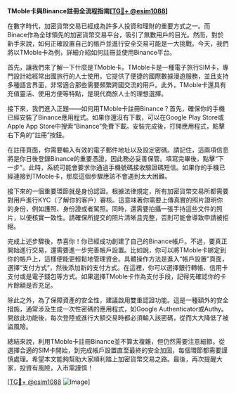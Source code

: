 **TMoble卡與Binance註冊全流程指南[[TG💪+ @esim1088](https://t.me/s/esim1088)]**

在數字時代，加密貨幣交易已經成為許多人投資和理財的重要方式之一。而Binace作為全球領先的加密貨幣交易平台，吸引了無數用戶的目光。然而，對於新手來說，如何正確設置自己的帳戶並進行安全交易可能是一大挑戰。今天，我們將以TMoble卡為例，詳細介紹如何註冊並使用Binance平台。

首先，讓我們來了解一下什麼是TMoble卡。TMoble卡是一種電子旅行SIM卡，專門設計給經常出國旅行的人士使用。它提供了便捷的國際數據漫遊服務，並且支持多種語言界面，非常適合那些需要頻繁跨國交流的用戶。此外，TMoble卡還具有充值靈活、使用方便等特點，是現代商旅人士的理想選擇。

接下來，我們進入正題——如何用TMoble卡註冊Binance？首先，確保你的手機已經安裝了Binance應用程式。如果你還沒有下載，可以在Google Play Store或Apple App Store中搜索“Binance”免費下載。安裝完成後，打開應用程式，點擊右下角的“註冊”按鈕。

在註冊頁面，你需要輸入有效的電子郵件地址以及設定密碼。請記住，這兩項信息將是你日後登錄Binance的重要憑證，因此務必妥善保管。填寫完畢後，點擊“下一步”。此時，系統可能會要求你通過手機號碼接收驗證碼短信。如果你的手機已經連接到TMoble卡，那麼這個步驟應該不會遇到太大困難。

接下來的一個重要環節就是身份認證。根據法律規定，所有加密貨幣交易所都需要對用戶進行KYC（了解你的客戶）審核。這意味著你需要上傳真實的照片證明你的身份，例如護照、身份證或者駕照。同時，還需要拍攝一張手持這些文件的照片，以便核實一致性。請確保所提交的照片清晰且完整，否則可能會導致申請被拒絕。

完成上述步驟後，恭喜你！你已經成功創建了自己的Binance帳戶。不過，要真正開始進行交易，還需要進一步完善帳戶設置。比如說，你可以將TMoble卡綁定到你的帳戶上，這樣便能更輕鬆地管理資金。具體操作方法是進入“帳戶設置”頁面，選擇“支付方式”，然後添加新的支付方式。在這裡，你可以選擇銀行轉帳、信用卡支付或是電子錢包等方式。如果選擇TMoble卡作為支付手段，記得先確認你的卡片餘額是否充足。

除此之外，為了保障資產的安全性，建議啟用雙重認證功能。這是一種額外的安全措施，通常涉及生成一次性密碼的應用程式，如Google Authenticator或Authy。開啟此功能後，每次登陸或進行大額交易時都必須輸入該密碼，從而大大降低了被盜風險。

總結來說，利用TMoble卡註冊Binance並不算太複雜，但仍然需要注意細節。從選擇合適的SIM卡開始，到完成帳戶設置直至最終的安全加固，每個環節都需要謹慎處理。希望本文能夠幫助大家順利踏上加密貨幣交易之路。最後，再次提醒大家，投資有風險，入市需謹慎！

[[TG💪+ @esim1088](https://t.me/s/esim1088) ![Image](https://i.postimg.cc/4NQfJmqS/Snipaste-2025-05-13-00-14-12.png)]
